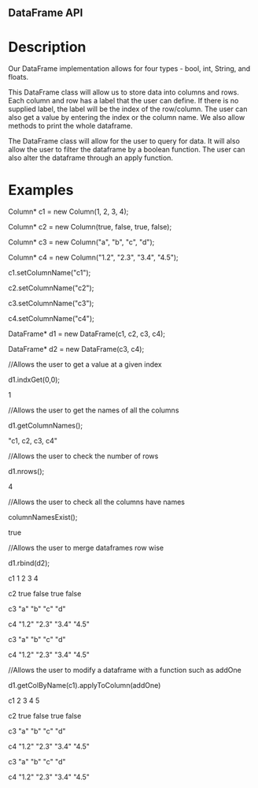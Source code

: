 ## DataFrame API

# Description
Our DataFrame implementation allows for four types - bool, int, String, and floats.


This DataFrame class will allow us to store data into columns and rows. Each column and row has a label that the user can define. If there is no supplied label, the label will be the index of the row/column. The user can also get a value by entering the index or the column name. We also allow methods to print the whole dataframe.


The DataFrame class will allow for the user to query for data. It will also allow the user to filter the dataframe by a boolean function. The user can also alter the dataframe through an apply function.


# Examples
Column* c1 = new Column(1, 2, 3, 4);


Column* c2 = new Column(true, false, true, false);


Column* c3 = new Column("a", "b", "c", "d");


Column* c4 = new Column("1.2", "2.3", "3.4", "4.5");


c1.setColumnName("c1");


c2.setColumnName("c2");


c3.setColumnName("c3");


c4.setColumnName("c4");

DataFrame* d1 = new DataFrame(c1, c2, c3, c4);


DataFrame* d2 = new DataFrame(c3, c4);


//Allows the user to get a value at a given index


d1.indxGet(0,0);


1

//Allows the user to get the names of all the columns


d1.getColumnNames();


"c1, c2, c3, c4"

//Allows the user to check the number of rows


d1.nrows();


4

//Allows the user to check all the columns have names


columnNamesExist();


true

//Allows the user to merge dataframes row wise


d1.rbind(d2);


c1    1    2     3     4


c2    true false true false


c3    "a"   "b"   "c"   "d"


c4    "1.2" "2.3" "3.4" "4.5"


c3    "a"   "b"   "c"   "d"


c4    "1.2" "2.3" "3.4" "4.5"


//Allows the user to modify a dataframe with a function such as addOne


d1.getColByName(c1).applyToColumn(addOne)


c1    2    3     4     5


c2    true false true false


c3    "a"   "b"   "c"   "d"


c4    "1.2" "2.3" "3.4" "4.5"


c3    "a"   "b"   "c"   "d"


c4    "1.2" "2.3" "3.4" "4.5"
